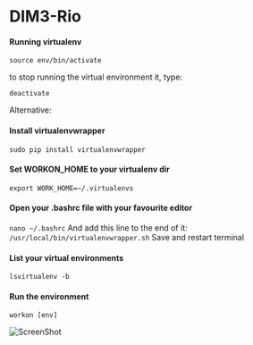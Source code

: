 DIM3-Rio
========

#### Running virtualenv
`source env/bin/activate`

to stop running the virtual environment it, type:

`deactivate`

Alternative:

#### Install virtualenvwrapper
`sudo pip install virtualenvwrapper`

#### Set WORKON_HOME to your virtualenv dir
`export WORK_HOME=~/.virtualenvs`

#### Open your .bashrc file with your favourite editor
`nano ~/.bashrc` And add this line to the end of it:
`/usr/local/bin/virtualenvwrapper.sh`
Save and restart terminal

#### List your virtual environments
`lsvirtualenv -b`

#### Run the environment
`workon [env]`

![ScreenShot](http://octodex.github.com/images/pythocat.png)
